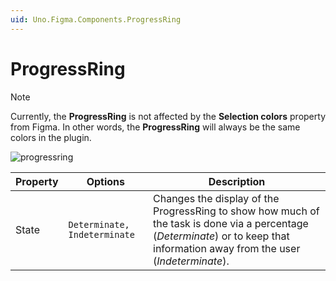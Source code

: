 ```yaml
---
uid: Uno.Figma.Components.ProgressRing
---
```


# ProgressRing

> [!NOTE]
> Currently, the **ProgressRing** is not affected by the **Selection colors** property from Figma. In other words, the **ProgressRing** will always be the same colors in the plugin.

![progressring](./images/progressring.png)

| Property | Options                      | Description                                                  |
| -------- | ---------------------------- | ------------------------------------------------------------ |
| State    | `Determinate, Indeterminate` | Changes the display of the ProgressRing to show how much of the task is done via a percentage (*Determinate*) or to keep that information away from the user (*Indeterminate*). |
